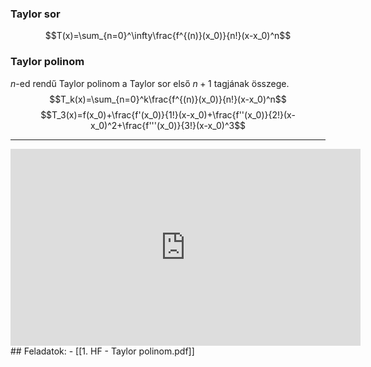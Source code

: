 ### Taylor sor
$$T(x)=\sum_{n=0}^\infty\frac{f^{(n)}(x_0)}{n!}(x-x_0)^n$$
### Taylor polinom
$n$-ed rendű Taylor polinom a Taylor sor első $n+1$ tagjának összege.
$$T_k(x)=\sum_{n=0}^k\frac{f^{(n)}(x_0)}{n!}(x-x_0)^n$$
$$T_3(x)=f(x_0)+\frac{f'(x_0)}{1!}(x-x_0)+\frac{f''(x_0)}{2!}(x-x_0)^2+\frac{f'''(x_0)}{3!}(x-x_0)^3$$

---

<iframe width="560" height="315" src="https://www.youtube.com/embed/2cP9-ZBpiTQ?si=vmofnPi3sB8j3uGz" title="YouTube video player" frameborder="0" allow="accelerometer; autoplay; clipboard-write; encrypted-media; gyroscope; picture-in-picture; web-share" referrerpolicy="strict-origin-when-cross-origin" allowfullscreen></iframe>
## Feladatok:
- [[1. HF - Taylor polinom.pdf]]